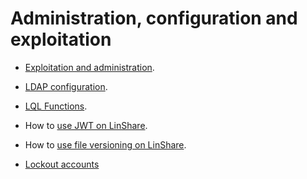 # Administration, configuration and exploitation

* [Exploitation and administration](exploitation-administration.md).

* [LDAP configuration](ldap.md).

* [LQL Functions](LQL-functions.md).

* How to [use JWT on LinShare](how-to-use-jwt.md).

* How to [use file versioning on LinShare](how-to-use-file-versioning.md).

* [Lockout accounts](lockout.md)
